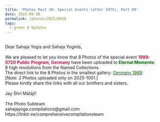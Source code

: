 ```yaml
---
title: 'Photos Post 38: Special Events (after 1975), Part 89'
date: 2025-09-30
permalink: /photos/2025/0930
tags:
  - green @ Updates
---
```


<p>
<br>
Dear Sahaja Yogis and Sahaja Yoginīs,<br>
<br>
We are pleased to let you know that 8 Photos of the special event <font color="Crimson"><b>1989-0720 Public Program, Germany</b></font> have been uploaded to <font color="DarkGreen"><b>Eternal Moments</b></font>: 8 high resolutions from the Named Collections.<br>
The direct link to the 8 Photos in the smallest gallery: <a href="https://eternalmoments.smugmug.com/Countries/Germany/1989"><font color="DarkGreen">Germany 1989</font></a>.<br>
[Note: 2 Photos uploaded only on 2025-1001.]<br>
Please kindly share the links with all our brothers and sisters.<br>
<br>
Jay Śhrī Mātājī!<br>
<br>
The Photo Subteam<br>
sahajayoga.compilations@gmail.com<br>
https://linktr.ee/comprehensivecompilationsteam
</p>